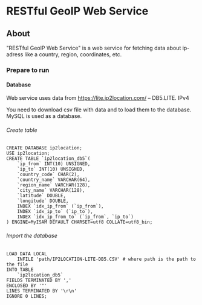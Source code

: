 RESTful GeoIP Web Service
=========================
About
-----
"RESTful GeoIP Web Service" is a web service for fetching data about ip-adress like a country, region, coordinates, etc.

### Prepare to run
#### Database
Web service uses data from  https://lite.ip2location.com/ – DB5.LITE. IPv4 

You need to download csv file with data and to load them to the database. MySQL is used as a database.

###### Create table
```
CREATE DATABASE ip2location;
USE ip2location;
CREATE TABLE `ip2location_db5`(
	`ip_from` INT(10) UNSIGNED,
	`ip_to` INT(10) UNSIGNED,
	`country_code` CHAR(2),
	`country_name` VARCHAR(64),
	`region_name` VARCHAR(128),
	`city_name` VARCHAR(128),
	`latitude` DOUBLE,
	`longitude` DOUBLE,
	INDEX `idx_ip_from` (`ip_from`),
	INDEX `idx_ip_to` (`ip_to`),
	INDEX `idx_ip_from_to` (`ip_from`, `ip_to`)
) ENGINE=MyISAM DEFAULT CHARSET=utf8 COLLATE=utf8_bin;
```
###### Import the database
```
LOAD DATA LOCAL
	INFILE 'path/IP2LOCATION-LITE-DB5.CSV' # where path is the path to the file
INTO TABLE
	`ip2location_db5`
FIELDS TERMINATED BY ','
ENCLOSED BY '"'
LINES TERMINATED BY '\r\n'
IGNORE 0 LINES;
```
